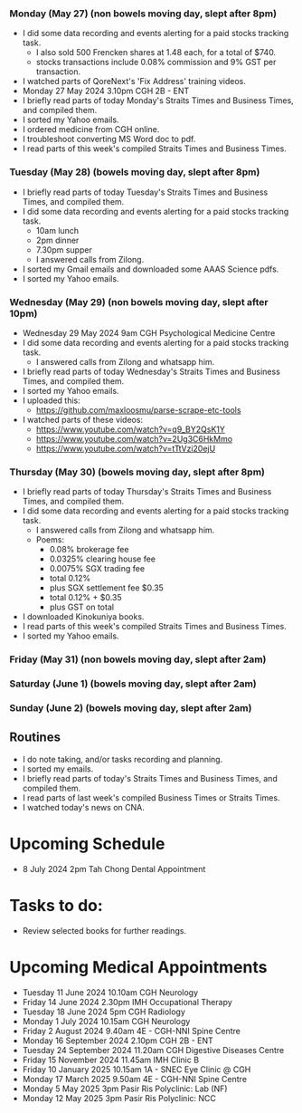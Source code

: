 ### Monday (May 27) (non bowels moving day, slept after 8pm)
- I did some data recording and events alerting for a paid stocks tracking task.
    - I also sold 500 Frencken shares at 1.48 each, for a total of $740.
    - stocks transactions include 0.08% commission and 9% GST per transaction.
- I watched parts of QoreNext's 'Fix Address' training videos.
- Monday 27 May 2024 3.10pm CGH 2B - ENT
- I briefly read parts of today Monday's Straits Times and Business Times, and compiled them.
- I sorted my Yahoo emails.
- I ordered medicine from CGH online.
- I troubleshoot converting MS Word doc to pdf.
- I read parts of this week's compiled Straits Times and Business Times.

### Tuesday (May 28) (bowels moving day, slept after 8pm)
- I briefly read parts of today Tuesday's Straits Times and Business Times, and compiled them.
- I did some data recording and events alerting for a paid stocks tracking task.
    - 10am lunch
    - 2pm dinner
    - 7.30pm supper
    - I answered calls from Zilong.
- I sorted my Gmail emails and downloaded some AAAS Science pdfs.
- I sorted my Yahoo emails.

### Wednesday (May 29) (non bowels moving day, slept after 10pm)
- Wednesday 29 May 2024 9am CGH Psychological Medicine Centre
- I did some data recording and events alerting for a paid stocks tracking task.
    - I answered calls from Zilong and whatsapp him.
- I briefly read parts of today Wednesday's Straits Times and Business Times, and compiled them.
- I sorted my Yahoo emails.
- I uploaded this:
    - https://github.com/maxloosmu/parse-scrape-etc-tools
- I watched parts of these videos:
    - https://www.youtube.com/watch?v=q9_BY2QsK1Y
    - https://www.youtube.com/watch?v=2Ug3C6HkMmo
    - https://www.youtube.com/watch?v=tTtVzi20ejU

### Thursday (May 30) (bowels moving day, slept after 8pm)
- I briefly read parts of today Thursday's Straits Times and Business Times, and compiled them.
- I did some data recording and events alerting for a paid stocks tracking task.
    - I answered calls from Zilong and whatsapp him.
    - Poems: 
        - 0.08% brokerage fee
        - 0.0325% clearing house fee
        - 0.0075% SGX trading fee
        - total 0.12%
        - plus SGX settlement fee $0.35
        - total 0.12% + $0.35
        - plus GST on total
- I downloaded Kinokuniya books.
- I read parts of this week's compiled Straits Times and Business Times.
- I sorted my Yahoo emails.

### Friday (May 31) (non bowels moving day, slept after 2am)


### Saturday (June 1) (bowels moving day, slept after 2am)


### Sunday (June 2) (bowels moving day, slept after 2am)




## Routines
- I do note taking, and/or tasks recording and planning.
- I sorted my emails.
- I briefly read parts of today's Straits Times and Business Times, and compiled them.
- I read parts of last week's compiled Business Times or Straits Times.
- I watched today's news on CNA.

# Upcoming Schedule
- 8 July 2024 2pm Tah Chong Dental Appointment

# Tasks to do:
- Review selected books for further readings.

# Upcoming Medical Appointments
- Tuesday 11 June 2024 10.10am CGH Neurology
- Friday 14 June 2024 2.30pm IMH Occupational Therapy
- Tuesday 18 June 2024 5pm CGH Radiology
- Monday 1 July 2024 10.15am CGH Neurology
- Friday 2 August 2024 9.40am 4E - CGH-NNI Spine Centre
- Monday 16 September 2024 2.10pm CGH 2B - ENT
- Tuesday 24 September 2024 11.20am CGH Digestive Diseases Centre
- Friday 15 November 2024 11.45am IMH Clinic B
- Friday 10 January 2025 10.15am 1A - SNEC Eye Clinic @ CGH
- Monday 17 March 2025 9.50am 4E - CGH-NNI Spine Centre
- Monday 5 May 2025 3pm Pasir Ris Polyclinic: Lab (NF)
- Monday 12 May 2025 3pm Pasir Ris Polyclinic: NCC
